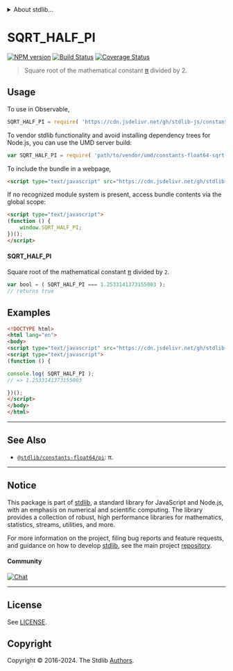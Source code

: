 <!--

@license Apache-2.0

Copyright (c) 2018 The Stdlib Authors.

Licensed under the Apache License, Version 2.0 (the "License");
you may not use this file except in compliance with the License.
You may obtain a copy of the License at

   http://www.apache.org/licenses/LICENSE-2.0

Unless required by applicable law or agreed to in writing, software
distributed under the License is distributed on an "AS IS" BASIS,
WITHOUT WARRANTIES OR CONDITIONS OF ANY KIND, either express or implied.
See the License for the specific language governing permissions and
limitations under the License.

-->


<details>
  <summary>
    About stdlib...
  </summary>
  <p>We believe in a future in which the web is a preferred environment for numerical computation. To help realize this future, we've built stdlib. stdlib is a standard library, with an emphasis on numerical and scientific computation, written in JavaScript (and C) for execution in browsers and in Node.js.</p>
  <p>The library is fully decomposable, being architected in such a way that you can swap out and mix and match APIs and functionality to cater to your exact preferences and use cases.</p>
  <p>When you use stdlib, you can be absolutely certain that you are using the most thorough, rigorous, well-written, studied, documented, tested, measured, and high-quality code out there.</p>
  <p>To join us in bringing numerical computing to the web, get started by checking us out on <a href="https://github.com/stdlib-js/stdlib">GitHub</a>, and please consider <a href="https://opencollective.com/stdlib">financially supporting stdlib</a>. We greatly appreciate your continued support!</p>
</details>

# SQRT_HALF_PI

[![NPM version][npm-image]][npm-url] [![Build Status][test-image]][test-url] [![Coverage Status][coverage-image]][coverage-url] <!-- [![dependencies][dependencies-image]][dependencies-url] -->

> Square root of the mathematical constant [π][@stdlib/constants/float64/pi] divided by 2.



<section class="usage">

## Usage

To use in Observable,

```javascript
SQRT_HALF_PI = require( 'https://cdn.jsdelivr.net/gh/stdlib-js/constants-float64-sqrt-half-pi@umd/browser.js' )
```

To vendor stdlib functionality and avoid installing dependency trees for Node.js, you can use the UMD server build:

```javascript
var SQRT_HALF_PI = require( 'path/to/vendor/umd/constants-float64-sqrt-half-pi/index.js' )
```

To include the bundle in a webpage,

```html
<script type="text/javascript" src="https://cdn.jsdelivr.net/gh/stdlib-js/constants-float64-sqrt-half-pi@umd/browser.js"></script>
```

If no recognized module system is present, access bundle contents via the global scope:

```html
<script type="text/javascript">
(function () {
    window.SQRT_HALF_PI;
})();
</script>
```

#### SQRT_HALF_PI

Square root of the mathematical constant [π][@stdlib/constants/float64/pi] divided by `2`.

```javascript
var bool = ( SQRT_HALF_PI === 1.2533141373155003 );
// returns true
```

</section>

<!-- /.usage -->

<section class="examples">

## Examples

<!-- TODO: better example -->

<!-- eslint no-undef: "error" -->

```html
<!DOCTYPE html>
<html lang="en">
<body>
<script type="text/javascript" src="https://cdn.jsdelivr.net/gh/stdlib-js/constants-float64-sqrt-half-pi@umd/browser.js"></script>
<script type="text/javascript">
(function () {

console.log( SQRT_HALF_PI );
// => 1.2533141373155003

})();
</script>
</body>
</html>
```

</section>

<!-- /.examples -->

<!-- C interface documentation. -->



<!-- Section for related `stdlib` packages. Do not manually edit this section, as it is automatically populated. -->

<section class="related">

* * *

## See Also

-   <span class="package-name">[`@stdlib/constants-float64/pi`][@stdlib/constants/float64/pi]</span><span class="delimiter">: </span><span class="description">π.</span>

</section>

<!-- /.related -->

<!-- Section for all links. Make sure to keep an empty line after the `section` element and another before the `/section` close. -->


<section class="main-repo" >

* * *

## Notice

This package is part of [stdlib][stdlib], a standard library for JavaScript and Node.js, with an emphasis on numerical and scientific computing. The library provides a collection of robust, high performance libraries for mathematics, statistics, streams, utilities, and more.

For more information on the project, filing bug reports and feature requests, and guidance on how to develop [stdlib][stdlib], see the main project [repository][stdlib].

#### Community

[![Chat][chat-image]][chat-url]

---

## License

See [LICENSE][stdlib-license].


## Copyright

Copyright &copy; 2016-2024. The Stdlib [Authors][stdlib-authors].

</section>

<!-- /.stdlib -->

<!-- Section for all links. Make sure to keep an empty line after the `section` element and another before the `/section` close. -->

<section class="links">

[npm-image]: http://img.shields.io/npm/v/@stdlib/constants-float64-sqrt-half-pi.svg
[npm-url]: https://npmjs.org/package/@stdlib/constants-float64-sqrt-half-pi

[test-image]: https://github.com/stdlib-js/constants-float64-sqrt-half-pi/actions/workflows/test.yml/badge.svg?branch=v0.2.0
[test-url]: https://github.com/stdlib-js/constants-float64-sqrt-half-pi/actions/workflows/test.yml?query=branch:v0.2.0

[coverage-image]: https://img.shields.io/codecov/c/github/stdlib-js/constants-float64-sqrt-half-pi/main.svg
[coverage-url]: https://codecov.io/github/stdlib-js/constants-float64-sqrt-half-pi?branch=main

<!--

[dependencies-image]: https://img.shields.io/david/stdlib-js/constants-float64-sqrt-half-pi.svg
[dependencies-url]: https://david-dm.org/stdlib-js/constants-float64-sqrt-half-pi/main

-->

[chat-image]: https://img.shields.io/gitter/room/stdlib-js/stdlib.svg
[chat-url]: https://app.gitter.im/#/room/#stdlib-js_stdlib:gitter.im

[stdlib]: https://github.com/stdlib-js/stdlib

[stdlib-authors]: https://github.com/stdlib-js/stdlib/graphs/contributors

[umd]: https://github.com/umdjs/umd
[es-module]: https://developer.mozilla.org/en-US/docs/Web/JavaScript/Guide/Modules

[deno-url]: https://github.com/stdlib-js/constants-float64-sqrt-half-pi/tree/deno
[deno-readme]: https://github.com/stdlib-js/constants-float64-sqrt-half-pi/blob/deno/README.md
[umd-url]: https://github.com/stdlib-js/constants-float64-sqrt-half-pi/tree/umd
[umd-readme]: https://github.com/stdlib-js/constants-float64-sqrt-half-pi/blob/umd/README.md
[esm-url]: https://github.com/stdlib-js/constants-float64-sqrt-half-pi/tree/esm
[esm-readme]: https://github.com/stdlib-js/constants-float64-sqrt-half-pi/blob/esm/README.md
[branches-url]: https://github.com/stdlib-js/constants-float64-sqrt-half-pi/blob/main/branches.md

[stdlib-license]: https://raw.githubusercontent.com/stdlib-js/constants-float64-sqrt-half-pi/main/LICENSE

<!-- <related-links> -->

[@stdlib/constants/float64/pi]: https://github.com/stdlib-js/constants-float64-pi/tree/umd

<!-- </related-links> -->

</section>

<!-- /.links -->
